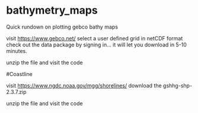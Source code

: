 # bathymetry_maps
Quick rundown on plotting gebco bathy maps



visit https://www.gebco.net/
select a user defined grid in netCDF format  
check out the data package by signing in... it will let you download in 5-10 minutes.

unzip the file and visit the code  

#Coastline

visit https://www.ngdc.noaa.gov/mgg/shorelines/
download the gshhg-shp-2.3.7.zip

unzip the file and visit the code

